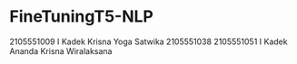 # FineTuningT5-NLP
2105551009  I Kadek Krisna Yoga Satwika
2105551038
2105551051  I Kadek Ananda Krisna Wiralaksana
